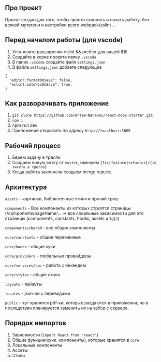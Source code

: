 ## Про проект

Проект создан для того, чтобы просто склонить и начать работу, без всякой мутатени и настройки всего webpack/eslint ... 

## Перед началом работы (для vscode)

1. Установите расширения eslint && prettier для вашей IDE
2. Создайте в корне проекта папку `.vscode`
3. В папке `.vscode` создайте файл `settings.json`
4. В файле `settings.json` добавте следующие
```
{
  "editor.formatOnSave": false,
  "eslint.autoFixOnSave": true,
}
```

## Как разворачивать приложение

1. `git clone https://github.com/Artem-Nanavov/react-mobx-starter.git`
2. `npm i`
3. npm run dev
4. Приложение открывать по адресу `http://localhost:3000`


## Рабочий процесс

1. Берем задачу в трелло
1. Создаем новую ветку от `master`, именуем `{fix|feature|refactor}/{id тикета в трелло}`
1. Когда работа закончена создаем merge request

## Архитектура

`assets` - картинки, библиотечные стили и прочий треш

`components` - Все компоненты из которых строятся страницы (/components/pageName/... -> все локальные зависимости для это страницы
(components, constants, hooks, assets и т.д.))

`components/shared` - все общие компоненты

`core/constants` - общие переменные

`core/hooks` - общие хуки

`core/providers` - глобальные провайдеры

`core/services/api` - работа с бекендом

`core/styles` - общие стили

`layouts` - лайауты

`locales` - json-ки с переводами

`public` - тут хранятся pdf-ки, которые раздаются в приложении, но в последствии планируется заменить их на забор с сервера.



## Порядок импортов

1. Зависимости (`import React from 'react'`)
1. Общие функции(хуки, компоненты), которые хранятся в `core`
1. Локальные компоненты
1. Ассеты
1. Стили
